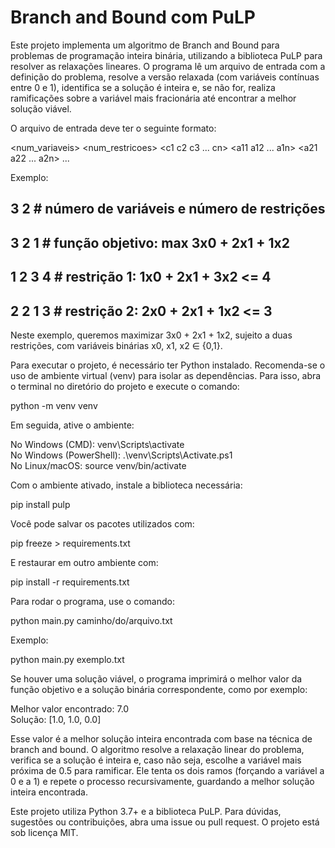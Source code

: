 # Branch and Bound com PuLP

Este projeto implementa um algoritmo de Branch and Bound para problemas de programação inteira binária, utilizando a biblioteca PuLP para resolver as relaxações lineares. O programa lê um arquivo de entrada com a definição do problema, resolve a versão relaxada (com variáveis contínuas entre 0 e 1), identifica se a solução é inteira e, se não for, realiza ramificações sobre a variável mais fracionária até encontrar a melhor solução viável.

O arquivo de entrada deve ter o seguinte formato:

<num_variaveis> 
<num_restricoes>
<c1 c2 c3 ... cn>
<a11 a12 ... a1n> <b1>
<a21 a22 ... a2n> <b2>
...

Exemplo:

## 3 2            # número de variáveis e número de restrições
## 3 2 1          # função objetivo: max 3x0 + 2x1 + 1x2
## 1 2 3 4        # restrição 1: 1x0 + 2x1 + 3x2 <= 4
## 2 2 1 3        # restrição 2: 2x0 + 2x1 + 1x2 <= 3
Neste exemplo, queremos maximizar 3x0 + 2x1 + 1x2, sujeito a duas restrições, com variáveis binárias x0, x1, x2 ∈ {0,1}.

Para executar o projeto, é necessário ter Python instalado. Recomenda-se o uso de ambiente virtual (venv) para isolar as dependências. Para isso, abra o terminal no diretório do projeto e execute o comando:

python -m venv venv

Em seguida, ative o ambiente:

No Windows (CMD): venv\Scripts\activate  
No Windows (PowerShell): .\venv\Scripts\Activate.ps1  
No Linux/macOS: source venv/bin/activate

Com o ambiente ativado, instale a biblioteca necessária:

pip install pulp

Você pode salvar os pacotes utilizados com:

pip freeze > requirements.txt

E restaurar em outro ambiente com:

pip install -r requirements.txt

Para rodar o programa, use o comando:

python main.py caminho/do/arquivo.txt

Exemplo:

python main.py exemplo.txt

Se houver uma solução viável, o programa imprimirá o melhor valor da função objetivo e a solução binária correspondente, como por exemplo:

Melhor valor encontrado: 7.0  
Solução: [1.0, 1.0, 0.0]

Esse valor é a melhor solução inteira encontrada com base na técnica de branch and bound. O algoritmo resolve a relaxação linear do problema, verifica se a solução é inteira e, caso não seja, escolhe a variável mais próxima de 0.5 para ramificar. Ele tenta os dois ramos (forçando a variável a 0 e a 1) e repete o processo recursivamente, guardando a melhor solução inteira encontrada.

Este projeto utiliza Python 3.7+ e a biblioteca PuLP. Para dúvidas, sugestões ou contribuições, abra uma issue ou pull request. O projeto está sob licença MIT.
